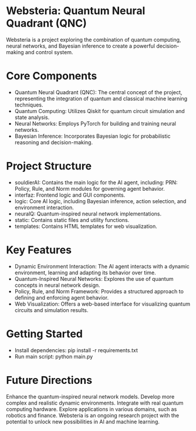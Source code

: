 # Websteria: Quantum Neural Quadrant (QNC)
Websteria is a project exploring the combination of quantum computing, neural networks, and Bayesian inference to create a powerful decision-making and control system.

# Core Components
* Quantum Neural Quadrant (QNC):
   The central concept of the project, representing the integration of quantum and classical machine learning techniques.
* Quantum Computing:
 Utilizes Qiskit for quantum circuit simulation and state analysis.
* Neural Networks:
   Employs PyTorch for building and training neural networks.
* Bayesian Inference:
 Incorporates Bayesian logic for probabilistic reasoning and decision-making.
# Project Structure
* souldierAI: Contains the main logic for the AI agent, including:
  PRN: Policy, Rule, and Norm modules for governing agent behavior.
* interfaz:
  Frontend logic and GUI components.
* logic:
   Core AI logic, including Bayesian inference, action selection, and environment interaction.
* neuralQ:
   Quantum-inspired neural network implementations.
* static:
   Contains static files and utility functions.
* templates:
   Contains HTML templates for web visualization.
# Key Features
* Dynamic Environment Interaction:
   The AI agent interacts with a dynamic environment, learning and adapting its behavior over time.
* Quantum-Inspired Neural Networks:
   Explores the use of quantum concepts in neural network design.
* Policy, Rule, and Norm Framework:
   Provides a structured approach to defining and enforcing agent behavior.
* Web Visualization:
   Offers a web-based interface for visualizing quantum circuits and simulation results.
# Getting Started
* Install dependencies:
   pip install -r requirements.txt
* Run main script:
   python main.py
# Future Directions
Enhance the quantum-inspired neural network models.
Develop more complex and realistic dynamic environments.
Integrate with real quantum computing hardware.
Explore applications in various domains, such as robotics and finance.
Websteria is an ongoing research project with the potential to unlock new possibilities in AI and machine learning.
